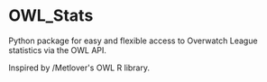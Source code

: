 # OWL_Stats
Python package for easy and flexible access to Overwatch League statistics via the OWL API.

Inspired by /Metlover's OWL R library.
